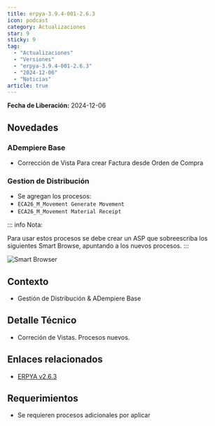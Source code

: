 ```yaml
---
title: erpya-3.9.4-001-2.6.3
icon: podcast
category: Actualizaciones
star: 9
sticky: 9
tag:
  - "Actualizaciones"
  - "Versiones"
  - "erpya-3.9.4-001-2.6.3"
  - "2024-12-06"
  - "Noticias"
article: true
---
```


**Fecha de Liberación:** 2024-12-06

## Novedades

### ADempiere Base

- Corrección de Vista Para crear Factura desde Orden de Compra

### Gestion de Distribución

- Se agregan los procesos:
- `ECA26_M_Movement Generate Movement`
- `ECA26_M_Movement Material Receipt`

::: info Nota:

Para usar estos procesos se debe crear un ASP que sobreescriba los siguientes Smart Browse, apuntando a los nuevos procesos.
:::

![Smart Browser](/assets/img/downloads/updates/resources/adempiere-patch-zk-2.6.3-img1.png)

## Contexto

- Gestión de Distribución & ADempiere Base

## Detalle Técnico

- Correción de Vistas. Procesos nuevos.

## Enlaces relacionados

- [ERPYA v2.6.3](https://github.com/erpya/adempiere_patch_zk/releases/tag/2.6.3)

## Requerimientos

- Se requieren procesos adicionales por aplicar
